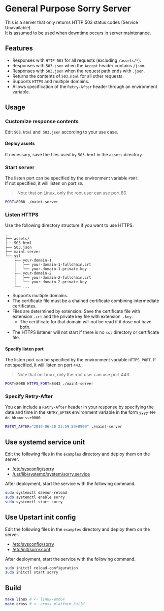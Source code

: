# General Purpose Sorry Server

This is a server that only returns HTTP 503 status codes (Service Unavailable).  
It is assumed to be used when downtime occurs in server maintenance.  

## Features

- Responses with `HTTP 503` for all requests (excluding `/assets/*`).
- Responses with `503.json` when the `Accept` header contains `/json`.
- Responses with `503.json` when the request path ends with `.json`.
- Returns the contents of `503.html` for all other requests.
- Supports `HTTPS` and multiple domains.
- Allows specification of the `Retry-After` header through an environment variable.

## Usage

### Customize response contents

Edit `503.html` and` 503.json` according to your use case.

#### Deploy assets 

If necessary, save the files used by `503.html` in the `assets` directory.

### Start server

The listen port can be specified by the environment variable `PORT`.  
If not specified, it will listen on port `80`.  

> Note that on Linux, only the root user can use port 80.

```sh
PORT=8080 ./maint-server
```

### Listen HTTPS

Use the following directory structure if you want to use HTTPS.
 

```
.
├── assets/
├── 503.html
├── 503.json
├── maint-server
└── ssl
    ├── your-domain-1
    │   ├── your-domain-1-fullchain.crt
    │   └── your-domain-1-private.key
    ├── your-domain-2
    │   ├── your-domain-2-fullchain.crt
    │   └── your-domain-2-private.key
    └── ...
```

- Supports multiple domains.
- The certificate file must be a chained certificate combining intermediate certificates.
- Files are determined by extension.
    Save the certificate file with extension `.crt` and the private key file with extension` .key`.
  - The certificate for that domain will not be read if it dose not have both.
- The HTTPS listener will not start if there is no `ssl` directory or certificate file.

#### Specify listen port

The listen port can be specified by the environment variable `HTTPS_PORT`.
If not specified, it will listen on port `443`.

> Note that on Linux, only the root user can use port 443.

```sh
PORT=8080 HTTPS_PORT=8443 ./maint-server
```

### Specify Retry-After

You can include a `Retry-After` header in your response by specifying the date and time in the `RETRY_AFTER` environment variable in the form `yyyy-MM-dd hh:mm:ss+0000`.

```sh
RETRY_AFTER="2019-06-20 23:59:59+0900" ./maint-server
```

## Use systemd service unit

Edit the following files in the `examples` directory and deploy them on the server.

- [/etc/sysconfig/sorry](examples/systemd/etc/sysconfig/sorry)
- [/usr/lib/systemd/system/sorry.service](examples/systemd/usr/lib/systemd/system/sorry.service)

After deployment, start the service with the following command.

```sh
sudo systemctl daemon-reload
sudo systemctl enable sorry
sudo systemctl start sorry
```

## Use Upstart init config

Edit the following files in the `examples` directory and deploy them on the server.

- [/etc/sysconfig/sorry](examples/upstart/etc/sysconfig/sorry)
- [/etc/init/sorry.conf](examples/upstart/etc/init/sorry.conf)

After deployment, start the service with the following command.

```sh
sudo initctl reload-configuration
sudo initctl start sorry
```

## Build

```sh
make linux # <- linux-amd64
make cross # <- cross platform build
```
